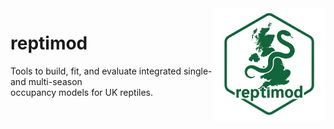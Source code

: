 <img src="man/figures/reptimod_logo.png" align="right" width="180" alt="reptimod logo"/>



# reptimod

Tools to build, fit, and evaluate integrated single- and multi-season  
occupancy models for UK reptiles.
